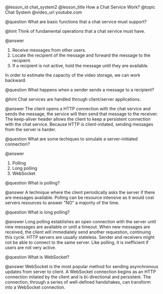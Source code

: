 @lesson_id
chat_system2
@lesson_title
How a Chat Service Work?
@topic
Chat System
@video_url
youtube.com

@question
What are basic functions that a chat service must support?

@hint
Think of fundamental operations that a chat service must have. 
    
@answer
1. Receive messages from other users. 
2. Locate the recipient of the message and forward the message to the recipient.
3. If a recipient is not active, hold the message until they are available. 

In order to estimate the capacity of the video storage, we can work backward.

@question
What happens when a sender sends a message to a recipient?

@hint
Chat services are handled through client/server applications.

@answer
The client opens a HTTP connection with the chat service and sends the message, the service will then send that message to the receiver. The keep-aliver header allows the client to keep a persistent connection with the chat service. Because HTTP is client-initated, sending messages from the server is harder. 

@question
What are some techiques to simulate a server-initiated connection?

@answer
1. Polling
2. Long polling
3. WebSocket

@question
What is polling? 

@answer
A technique where the client periodically asks the server if there are messages available. Polling can be resource intensive as it would cost servers resources to answer "NO" a majority of the time. 

@question
What is long polling?

@answer
Long polling establishes an open connection with the server until new messages are available or until a timeout. When new messages are received, the client will immediately send another requestion, continuing this cycle. HTTP servers are usually stateless. Sender and receivers might not be able to connect to the same server. Like polling, it is inefficient if users are not very active. 

@question
What is WebSocket?

@answer
WebSocket is the most popular method for sending asynchronous updates from server to client. A WebSocket connection begins as an HTTP connection initated by the client and is bi-directional and persistent. The connection, through a series of well-defined handshakes, can transform into a WebSocket connection. 